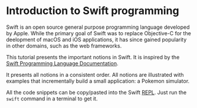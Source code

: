 # Introduction to Swift programming

Swift is an open source general purpose programming language developed by Apple.
While the primary goal of Swift was to replace Objective-C for the deelopment of macOS and iOS applications,
it has since gained popularity in other domains, such as the web frameworks.

This tutorial presents the important notions in Swift.
It is inspired by the [Swift Programming Language Documentation](https://developer.apple.com/library/prerelease/content/documentation/Swift/Conceptual/Swift_Programming_Language).

It presents all notions in a consistent order.
All notions are illustrated with examples that incrementally build a small application:
a Pokemon simulator.

All the code snippets can be copy/pasted into the Swift [REPL](https://en.wikipedia.org/wiki/Read–eval–print_loop).
Just run the `swift` command in a terminal to get it.
